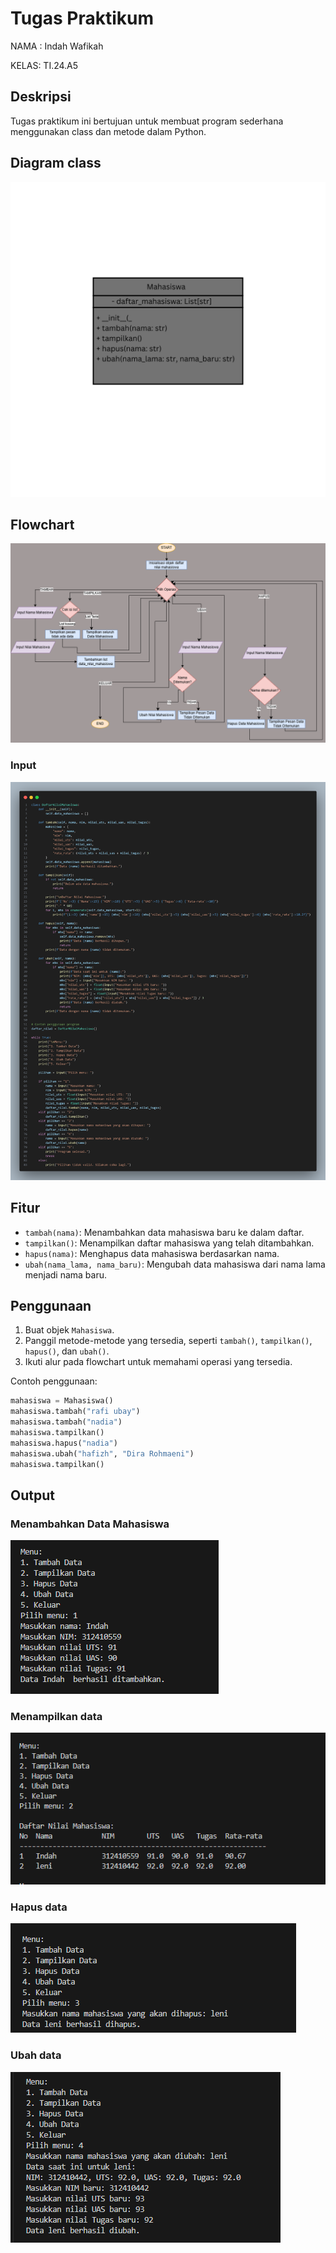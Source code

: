 # Tugas Praktikum

NAMA : Indah Wafikah

KELAS: TI.24.A5


## Deskripsi

Tugas praktikum ini bertujuan untuk membuat program sederhana menggunakan class dan metode dalam Python.

## Diagram class

<img src="mahasiswa.png">

## Flowchart

<img src="flowchart.png">

### Input

<img src="input.png">

## Fitur

- `tambah(nama)`: Menambahkan data mahasiswa baru ke dalam daftar.
- `tampilkan()`: Menampilkan daftar mahasiswa yang telah ditambahkan.
- `hapus(nama)`: Menghapus data mahasiswa berdasarkan nama.
- `ubah(nama_lama, nama_baru)`: Mengubah data mahasiswa dari nama lama menjadi nama baru.

## Penggunaan

1. Buat objek `Mahasiswa`.
2. Panggil metode-metode yang tersedia, seperti `tambah()`, `tampilkan()`, `hapus()`, dan `ubah()`.
3. Ikuti alur pada flowchart untuk memahami operasi yang tersedia.

Contoh penggunaan:

```python
mahasiswa = Mahasiswa()
mahasiswa.tambah("rafi ubay")
mahasiswa.tambah("nadia")
mahasiswa.tampilkan()
mahasiswa.hapus("nadia")
mahasiswa.ubah("hafizh", "Dira Rohmaeni")
mahasiswa.tampilkan()
```

## Output

### Menambahkan Data Mahasiswa

<img src="tambah.png">

### Menampilkan data

<img src="tampilkan.png">

### Hapus data

<img src="hapus.png">

### Ubah data

<img src="ubah.png">


